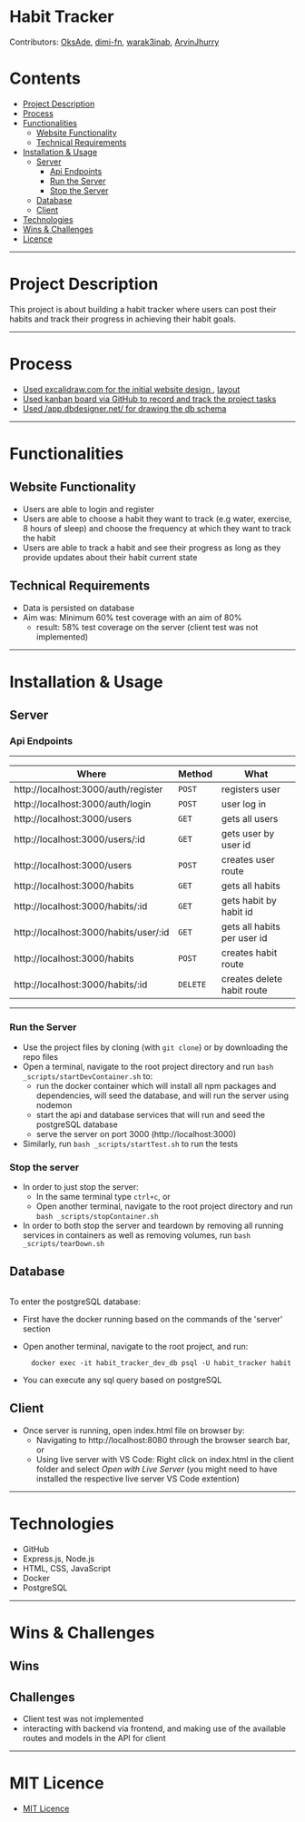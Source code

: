 # Habit Tracker

Contributors: [OksAde](https://github.com/OksAde), [dimi-fn](https://github.com/dimi-fn), [warak3inab](warak3inab), [ArvinJhurry](https://github.com/ArvinJhurry)  

Contents 
==========================
* [Project Description](#project-description)
* [Process](#process)
* [Functionalities](#functionalities)
  * [Website Functionality](#website-functionality)
  * [Technical Requirements](#technical-requirements)
* [Installation & Usage](#installation--usage)
  * [Server](#server)
    * [Api Endpoints](#api-endpoints)
    * [Run the Server](#run-the-server)
    * [Stop the Server](#stop-the-server)
  * [Database](#database)
  * [Client](#client)
* [Technologies](#technologies)
* [Wins & Challenges](#wins--challenges)
* [Licence](#licence)

--------

# Project Description

This project is about building a habit tracker where users can post their habits and track their progress in achieving their habit goals.

--------

# Process

* [Used excalidraw.com for the initial website design ](https://github.com/dimi-fn/breakTheHabit/blob/main/client/img/excalidraw.png), [layout](https://github.com/dimi-fn/breakTheHabit/blob/main/client/img/layout.png)
* [Used kanban board via GitHub to record and track the project tasks](https://github.com/dimi-fn/breakTheHabit/projects/1)
* [Used /app.dbdesigner.net/ for drawing the db schema](https://github.com/dimi-fn/breakTheHabit/blob/main/client/img/schema.PNG)

-----

# Functionalities

## Website Functionality

* Users are able to login and register
* Users are able to choose a habit they want to track (e.g water, exercise, 8 hours of sleep) and choose the frequency at which they want to track the habit 
* Users are able to track a habit and see their progress as long as they provide updates about their habit current state

## Technical Requirements

* Data is persisted on database
* Aim was: Minimum 60% test coverage with an aim of 80% 
    * result: 58% test coverage on the server (client test was not implemented)

--------

# Installation & Usage

## Server

### Api Endpoints

------

**Where** | **Method** | **What** |
---------------|---------------|------|
http://localhost:3000/auth/register |  `POST` | registers user |
http://localhost:3000/auth/login |  `POST` | user log in |
http://localhost:3000/users |  `GET` | gets all users |
http://localhost:3000/users/:id |  `GET` | gets user by user id |
http://localhost:3000/users  |  `POST` | creates user route |
http://localhost:3000/habits |  `GET` | gets all habits |
http://localhost:3000/habits/:id |  `GET` | gets habit by habit id |
http://localhost:3000/habits/user/:id |  `GET` | gets all habits per user id |
http://localhost:3000/habits |  `POST` | creates habit route |
http://localhost:3000/habits/:id |  `DELETE` | creates delete habit route |

------

### Run the Server

* Use the project files by cloning (with `git clone`) or by downloading the repo files
* Open a terminal, navigate to the root project directory and run `bash _scripts/startDevContainer.sh` to:
    * run the docker container which will install all npm packages and dependencies, will seed the database, and will run the server using nodemon
    * start the api and database services that will run and seed the postgreSQL database
    * serve the server on port 3000 (http://localhost:3000)
* Similarly, run `bash _scripts/startTest.sh` to run the tests      

### Stop the server

* In order to just stop the server:
    * In the same terminal type `ctrl+c`, or
    * Open another terminal, navigate to the root project directory and run `bash _scripts/stopContainer.sh`
* In order to both stop the server and teardown by removing all running services in containers as well as removing volumes, run `bash _scripts/tearDown.sh`    


## Database

<p align="center">
  <img src="https://github.com/dimi-fn/breakTheHabit/blob/main/client/static/css/schema.PNG" alt="">
</p>         

To enter the postgreSQL database:
* First have the docker running based on the commands of the 'server' section
* Open another terminal, navigate to the root project, and run:
    
        docker exec -it habit_tracker_dev_db psql -U habit_tracker habit

* You can execute any sql query based on postgreSQL    


## Client

* Once server is running, open index.html file on browser by:
    * Navigating to http://localhost:8080 through the browser search bar, or
    * Using live server with VS Code: Right click on index.html in the client folder and select *Open with Live Server* (you might need to have installed the respective live server VS Code extention)           

--------

# Technologies

* GitHub
* Express.js, Node.js
* HTML, CSS, JavaScript
* Docker
* PostgreSQL

--------

# Wins & Challenges

## Wins

## Challenges

* Client test was not implemented
* interacting with backend via frontend, and making use of the available routes and models in the API for client

-------

# MIT Licence

* [MIT Licence](https://github.com/dimi-fn/breakTheHabit/blob/main/LICENCE)
